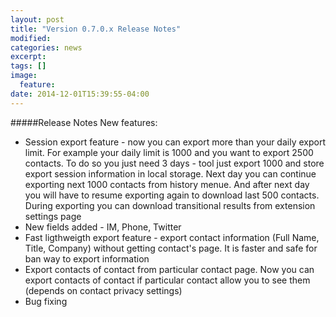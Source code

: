 ```yaml
---
layout: post
title: "Version 0.7.0.x Release Notes"
modified:
categories: news
excerpt:
tags: []
image:
  feature:
date: 2014-12-01T15:39:55-04:00
---
```


#####Release Notes
New features:
* Session export feature - now you can export more than your daily export limit. For example your daily limit is 1000 and you want to export 2500 contacts. To do so you just need 3 days - tool just export 1000 and store export session information in local storage. Next day you can continue exporting next 1000 contacts from history menue. And after next day you will have to resume exporting again to download last 500 contacts. During exporting you can download transitional results from extension settings page 
* New fields added - IM, Phone, Twitter
* Fast ligthweigth export feature - export contact information (Full Name, Title, Company) without getting contact's page. It is faster and safe for ban way to export information
* Export contacts of contact from particular contact page. Now you can export contacts of contact if particular contact allow you to see them (depends on contact privacy settings) 
* Bug fixing

